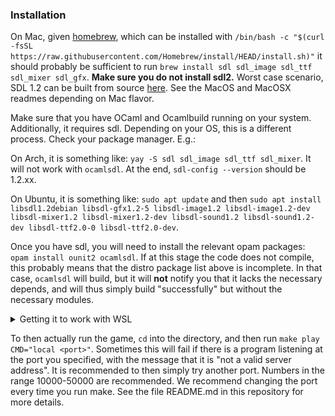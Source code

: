### Installation

On Mac, given [homebrew](https://brew.sh), which can be installed with `/bin/bash -c "$(curl -fsSL https://raw.githubusercontent.com/Homebrew/install/HEAD/install.sh)"` it should probably be sufficient to run `brew install sdl sdl_image sdl_ttf sdl_mixer sdl_gfx`. **Make sure you do not install sdl2.** Worst case scenario, SDL 1.2 can be built from source [here](https://github.com/libsdl-org/SDL-1.2). See the MacOS and MacOSX readmes depending on Mac flavor.

Make sure that you have OCaml and Ocamlbuild running on your system. Additionally, it requires sdl. Depending on your OS, this is a different process. Check your package manager. E.g.:

On Arch, it is something like: `yay -S sdl sdl_image sdl_ttf sdl_mixer`. It will not work with `ocamlsdl`. At the end, `sdl-config --version` should be 1.2.xx.

On Ubuntu, it is something like: `sudo apt update` and then `sudo apt install libsdl1.2debian libsdl-gfx1.2-5 libsdl-image1.2 libsdl-image1.2-dev libsdl-mixer1.2 libsdl-mixer1.2-dev libsdl-sound1.2 libsdl-sound1.2-dev libsdl-ttf2.0-0 libsdl-ttf2.0-dev`.

Once you have sdl, you will need to install the relevant opam packages: `opam install ounit2 ocamlsdl`. If at this stage the code does not compile, this probably means that the distro package list above is incomplete. In that case, `ocamlsdl` will build, but it will **not** notify you that it lacks the necessary depends, and will thus simply build "successfully" but without the necessary modules.

<details>

<summary>Getting it to work with WSL</summary>

We assume that you are using Ubuntu WSL.

If you're running WSL, you will also have get WSL 2, or find some way of running an X Server on your machine other than what will follow here. See these instructions [here](https://docs.microsoft.com/en-gb/windows/wsl/install-win10) for how to move to WSL 2. Doing this has not induced any problems so far, but if you are worried, you can try to proceed without moving to WSL 2 (though we didn't test what happens if you don't).

You'll probably want to update an existing installation after following the Microsoft instructions. Use `wsl --list --verbose` to see what you have running. Then run something like `wsl --set-version Ubuntu-20.04 2` in powershell with admin to move to WSL 2 (assuming that Ubuntu-20.04) was your WSL distro/version.

You'll then need to install VcXsrv `https://sourceforge.net/projects/vcxsrv/` on your Windows machine itself. There are no setting you need to change. You will also need terminator: `sudo apt install terminator` on Ubuntu WSL. After you have done so, run the following through CMD (not powershell) `"C:\Program Files\VcXsrv\vcxsrv.exe" :0 -ac -terminate -lesspointer -multiwindow -clipboard -wgl -dpi auto`. Run the shortcut it creates to configure VcXsrv, just clicking next every time is fine.

Run an X-Server compliant window with `DISPLAY=$(cat /etc/resolv.conf | grep nameserver | awk '{print $2}'):0 terminator &` on Ubuntu WSL. If you try to run the game, it has to be from the window that this command creates.

</details>

To then actually run the game, `cd` into the directory, and then run `make play CMD="local <port>"`. Sometimes this will fail if there is a program listening at the port you specified, with the message that it is "not a valid server address". It is recommended to then simply try another port. Numbers in the range 10000-50000 are recommended. We recommend changing the port every time you run make. See the file README.md in this repository for more details.
